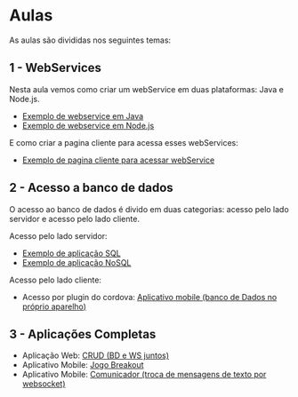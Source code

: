 # Aulas

As aulas são divididas nos seguintes temas:
## 1 - WebServices
Nesta aula vemos como criar um webService em duas plataformas: Java e Node.js.

* [Exemplo de webservice em Java](webservice/server/java)
* [Exemplo de webservice em Node.js](webservice/server/node)

E como criar a pagina cliente para acessa esses webServices:
* [Exemplo de pagina cliente para acessar webService](webservice/client/)


## 2 - Acesso a banco de dados
O acesso ao banco de dados é divido em duas categorias: acesso pelo lado servidor e acesso pelo lado cliente.

Acesso pelo lado servidor:
* [Exemplo de aplicação SQL](banco-de-dados/servidor/sql)
* [Exemplo de aplicação NoSQL](banco-de-dados/servidor/nosql)

Acesso pelo lado cliente:
<!-- * [Acesso por localStorage](banco-de-dados/cliente/localStorage) -->
* Acesso por plugin do cordova: [Aplicativo mobile (banco de Dados no próprio aparelho)](banco-de-dados/cliente/cordova)

## 3 - Aplicações Completas
* Aplicação Web: [CRUD (BD e WS juntos)](bd-ws-juntos)
* Aplicativo Mobile: [Jogo Breakout](cordova/breakout)
* Aplicativo Mobile: [Comunicador (troca de mensagens de texto por websocket)](websocket)
